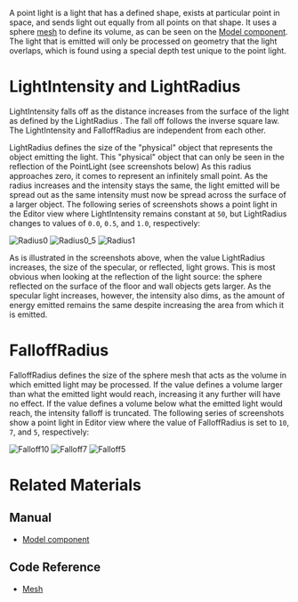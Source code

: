 A point light is a light that has a defined shape, exists at particular point in space, and sends light out equally from all points on that shape. It uses a sphere [mesh](../../../../../code_reference/class_reference/mesh.md) to define its volume, as can be seen on the [Model component](../../models/model_component.md). The light that is emitted will only be processed on geometry that the light overlaps, which is found using a special depth test unique to the point light.

 # LightIntensity and LightRadius

LightIntensity  falls off as the distance increases from the surface of the light as defined by the LightRadius . The fall off follows the inverse square law. The LightIntensity  and FalloffRadius  are independent from each other. 

LightRadius  defines the size of the "physical" object that represents the object emitting the light. This "physical" object that can only be seen in the reflection of the PointLight (see screenshots below) As this radius approaches zero, it comes to represent an infinitely small point. As the radius increases and the intensity stays the same, the light emitted will be spread out as the same intensity must now be spread across the surface of a larger object. The following series of screenshots shows a point light in the Editor view where LightIntensity  remains constant at `50`, but LightRadius  changes to values of  `0.0`, `0.5`, and `1.0`, respectively:



![Radius0](https://raw.githubusercontent.com/ZilchEngine/ZilchFiles/master/doc_files/46605.png) ![Radius0_5](https://raw.githubusercontent.com/ZilchEngine/ZilchFiles/master/doc_files/46613.png) ![Radius1](https://raw.githubusercontent.com/ZilchEngine/ZilchFiles/master/doc_files/46609.png)


As is illustrated in the screenshots above, when the value LightRadius  increases, the size of the specular, or reflected, light grows. This is most obvious when looking at the reflection of the light source: the sphere reflected on the surface of the floor and wall objects gets larger. As the specular light increases, however, the intensity also dims, as the amount of energy emitted remains the same despite increasing the area from which it is emitted.

 # FalloffRadius

FalloffRadius  defines the size of the sphere mesh that acts as the volume in which emitted light may be processed. If the value defines a volume larger than what the emitted light would reach, increasing it any further will have no effect. If the value defines a volume below what the emitted light would reach, the intensity falloff is truncated. The following series of screenshots show a point light in Editor view where the value of FalloffRadius  is set to `10`, `7`, and `5`, respectively:



![Falloff10](https://raw.githubusercontent.com/ZilchEngine/ZilchFiles/master/doc_files/46617.png) ![Falloff7](https://raw.githubusercontent.com/ZilchEngine/ZilchFiles/master/doc_files/46619.png) ![Falloff5](https://raw.githubusercontent.com/ZilchEngine/ZilchFiles/master/doc_files/46623.png)


 # Related Materials
 ## Manual
- [Model component](../../models/model_component.md)

 ## Code Reference
- [Mesh](../../../../../code_reference/class_reference/mesh.md) 

 